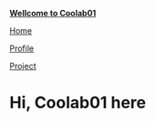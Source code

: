 ﻿[**Wellcome to Coolab01**](#hi-coolab01-here) 	 

[Home](#)

[Profile](#)

[Project](#)

# Hi, Coolab01 here

